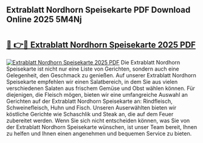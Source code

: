 ## Extrablatt Nordhorn Speisekarte PDF Download Online 2025 5M4Nj

# <h2><a href="http://gcctw1.nevu.top/?p=Extrablatt+Nordhorn+Speisekarte">🔗 👉🔴 Extrablatt Nordhorn Speisekarte 2025 PDF</a></h2>

[![Extrablatt Nordhorn Speisekarte 2025 PDF](https://i.imgur.com/dBaPXMq.png)](http://gcctw1.nevu.top/?p=Extrablatt+Nordhorn+Speisekarte)
Die Extrablatt Nordhorn Speisekarte ist nicht nur eine Liste von Gerichten, sondern auch eine Gelegenheit, den Geschmack zu genießen. Auf unserer Extrablatt Nordhorn Speisekarte empfehlen wir einen Salatbereich, in dem Sie aus vielen verschiedenen Salaten aus frischem Gemüse und Obst wählen können. Für diejenigen, die Fleisch mögen, bieten wir eine umfangreiche Auswahl an Gerichten auf der Extrablatt Nordhorn Speisekarte an: Rindfleisch, Schweinefleisch, Huhn und Fisch. Unseren Auserwählten bieten wir köstliche Gerichte wie Schaschlik und Steak an, die auf dem Feuer zubereitet werden. Wenn Sie sich nicht entscheiden können, was Sie von der Extrablatt Nordhorn Speisekarte wünschen, ist unser Team bereit, Ihnen zu helfen und Ihnen einen angenehmen und bequemen Service zu bieten.
